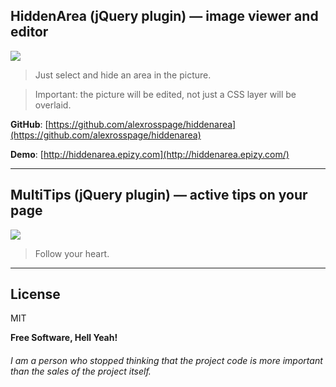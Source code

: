 

## HiddenArea (jQuery plugin) — image viewer and editor
![](https://github.com/alexrosspage/pics/blob/main/FOMA.png)

> Just select and hide an area in the picture.

> Important: the picture will be edited, not just a СSS layer will be overlaid.

**GitHub**: [https://github.com/alexrosspage/hiddenarea](https://github.com/alexrosspage/hiddenarea)

**Demo**: [http://hiddenarea.epizy.com](http://hiddenarea.epizy.com/)


***


## MultiTips (jQuery plugin) — active tips on your page
![](https://pandao.github.io/editor.md/examples/images/4.jpg)

> Follow your heart.


***


## License

MIT

**Free Software, Hell Yeah!**
###### I am a person who stopped thinking that the project code is more important than the sales of the project itself.
